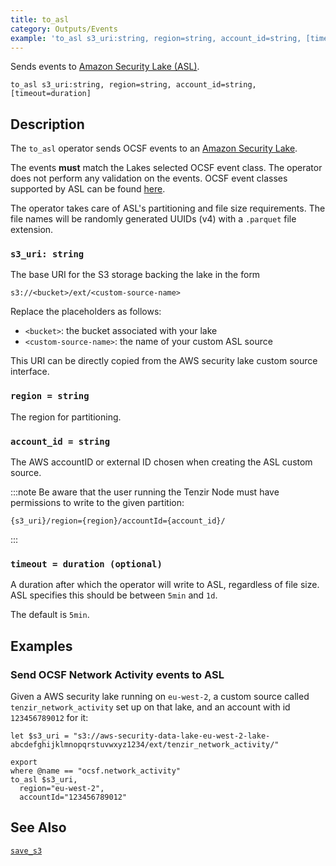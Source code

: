 ```yaml
---
title: to_asl
category: Outputs/Events
example: 'to_asl s3_uri:string, region=string, account_id=string, [timeout=duration]'
---
```



Sends events to [Amazon Security Lake (ASL)][asl].

[asl]: https://aws.amazon.com/security-lake/

```tql
to_asl s3_uri:string, region=string, account_id=string, [timeout=duration]
```

## Description

The `to_asl` operator sends OCSF events to an [Amazon Security Lake][asl].

The events **must** match the Lakes selected OCSF event class. The operator does not
perform any validation on the events.
OCSF event classes supported by ASL can be found [here](https://docs.aws.amazon.com/security-lake/latest/userguide/adding-custom-sources.html#ocsf-eventclass).

The operator takes care of ASL's partitioning and file size requirements.
The file names will be randomly generated UUIDs (v4) with a `.parquet` file
extension.

### `s3_uri: string`

The base URI for the S3 storage backing the lake in the form

```
s3://<bucket>/ext/<custom-source-name>
```

Replace the placeholders as follows:

* `<bucket>`: the bucket associated with your lake
* `<custom-source-name>`: the name of your custom ASL source

This URI can be directly copied from the AWS security lake custom source interface.

### `region = string`

The region for partitioning.

### `account_id = string`

The AWS accountID or external ID chosen when creating the ASL custom source.

:::note
Be aware that the user running the Tenzir Node must have permissions to write to
the given partition:
```
{s3_uri}/region={region}/accountId={account_id}/
```
:::

### `timeout = duration (optional)`

A duration after which the operator will write to ASL, regardless of file size.
ASL specifies this should be between `5min` and `1d`.

The default is `5min`.

## Examples

### Send OCSF Network Activity events to ASL

Given a AWS security lake running on `eu-west-2`, a custom source called
`tenzir_network_activity` set up on that lake, and an account with id
`123456789012`
for it:

```tql
let $s3_uri = "s3://aws-security-data-lake-eu-west-2-lake-abcdefghijklmnopqrstuvwxyz1234/ext/tenzir_network_activity/"

export
where @name == "ocsf.network_activity"
to_asl $s3_uri,
  region="eu-west-2",
  accountId="123456789012"
```

## See Also

[`save_s3`](/reference/operators/save_s3)
